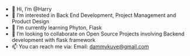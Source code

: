 - 👋 Hi, I’m @Harry
- 👀 I’m interested in Back End Development, Project Management and Product Design
- 🌱 I’m currently learning Phyton, Flask 
- 💞️ I’m looking to collaborate on Open Source Projects involving Backend development with flask framework
- 📫 You can reach me via:
  Email: dammykuye@gmail.com
  

<!---
harryportal/harryportal is a ✨ special ✨ repository because its `README.md` (this file) appears on your GitHub profile.
You can click the Preview link to take a look at your changes.
--->
